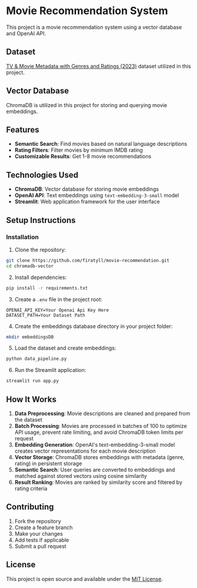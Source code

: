 # Movie Recommendation System
This project is a movie recommendation system using a vector database and OpenAI API.

## Dataset
[TV & Movie Metadata with Genres and Ratings (2023)](https://www.kaggle.com/datasets/gayu14/tv-and-movie-metadata-with-genres-and-ratings-imbd/data) dataset utilized in this project.

## Vector Database
ChromaDB is utilized in this project for storing and querying movie embeddings.

## Features
- **Semantic Search**: Find movies based on natural language descriptions
- **Rating Filters**: Filter movies by minimum IMDB rating
- **Customizable Results**: Get 1-8 movie recommendations

## Technologies Used
- **ChromaDB**: Vector database for storing movie embeddings
- **OpenAI API**: Text embeddings using `text-embedding-3-small` model
- **Streamlit**: Web application framework for the user interface

## Setup Instructions

### Installation
1. Clone the repository:
```bash
git clone https://github.com/firatyll/movie-recommendation.git
cd chromadb-vector
```

2. Install dependencies:
```bash
pip install -r requirements.txt
```

3. Create a `.env` file in the project root:
```env
OPENAI_API_KEY=Your Openai Api Key Here
DATASET_PATH=Your Dataset Path
```

4. Create the embeddings database directory in your project folder:
```bash
mkdir embeddingsDB
```

5. Load the dataset and create embeddings:
```bash
python data_pipeline.py
```

6. Run the Streamlit application:
```bash
streamlit run app.py
```

## How It Works

1. **Data Preprocessing**: Movie descriptions are cleaned and prepared from the dataset
2. **Batch Processing**: Movies are processed in batches of 100 to optimize API usage, prevent rate limiting, and avoid ChromaDB token limits per request
3. **Embedding Generation**: OpenAI's text-embedding-3-small model creates vector representations for each movie description
4. **Vector Storage**: ChromaDB stores embeddings with metadata (genre, rating) in persistent storage
5. **Semantic Search**: User queries are converted to embeddings and matched against stored vectors using cosine similarity
6. **Result Ranking**: Movies are ranked by similarity score and filtered by rating criteria

## Contributing

1. Fork the repository
2. Create a feature branch
3. Make your changes
4. Add tests if applicable
5. Submit a pull request

## License

This project is open source and available under the [MIT License](LICENSE).
